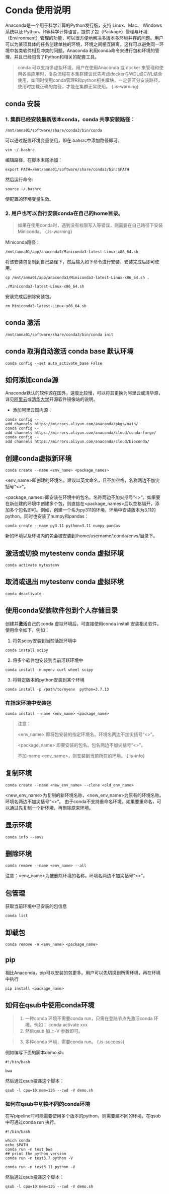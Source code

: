 # Conda 使用说明
Anaconda是一个用于科学计算的Python发行版，支持 Linux、Mac、 Windows系统以及 Python、R等科学计算语言，提供了包（Package）管理与环境（Environment）管理的功能，可以很方便地解决多版本多环境并存的问题。用户可以为某项具体的任务创建单独的环境，环境之间相互隔离。这样可以避免同一环境中各类软件相互冲突的问题。Anaconda 利用conda命令来进行包和环境的管理，并且已经包含了Python和相关的配套工具。

> conda 可以支持多虚拟环境，用户在使用Anaconda 或 docker 来管理和使用各类应用时，复杂流程在本集群建议优先考虑docker与WDL或CWL结合使用。如同时使用conda管理R和python相关模块，一定要区分安装路径，使用时加载正确的路径，才能在集群正常使用。
{.is-warning}

## conda 安装
### 1. 集群已经安装最新版本conda，conda 共享安装路径：
```
/mnt/anna01/software/share/conda3/bin/conda
```
可以通过配置环境变量使用，即在.bahsrc中添加路径即可。
```
vim ~/.bashrc
```
编辑路径，在脚本末尾添加：
```
export PATH=/mnt/anna01/software/share/conda3/bin:$PATH
```
然后运行命令:
```
source ~/.bashrc
```
使配置的环境变量生效。
### 2. 用户也可以自行安装conda在自己的home目录。
> 如果在使用conda时，遇到没有权限写入等错误，则需要在自己路径下安装Miniconda。
{.is-warning}


Miniconda路径：
```
/mnt/anna01/app/anaconda3/Miniconda3-latest-Linux-x86_64.sh
```
将该安装包复制到自己路径下，然后输入如下命令进行安装，安装完成后即可使用。
```
cp /mnt/anna01/app/anaconda3/Miniconda3-latest-Linux-x86_64.sh . 
```
```
./Miniconda3-latest-Linux-x86_64.sh
```
安装完成后删除安装包。

```
rm Miniconda3-latest-Linux-x86_64.sh
```
## conda 激活
```
/mnt/anna01/software/share/conda3/bin/conda init
```

## conda 取消自动激活 conda base 默认环境
```
conda config --set auto_activate_base False
```
## 如何添加conda源
Anaconda默认的软件源在国外，速度比较慢，可以将其更换为阿里云或清华源，详见[阿里云](https://developer.aliyun.com/mirror/anaconda/)或[清华大学](https://mirrors.tuna.tsinghua.edu.cn/help/anaconda/)开源软件镜像站的说明。

- 添加阿里云国内源：
```
conda config --add channels https://mirrors.aliyun.com/anaconda/pkgs/main/
conda config --add channels https://mirrors.aliyun.com/anaconda/cloud/conda-forge/
conda config --add channels https://mirrors.aliyun.com/anaconda/cloud/bioconda/

```

## 创建conda虚拟新环境
```
conda create --name <env_name> <package_names>
```
<env_name>即创建的环境名。建议以英文命名，且不加空格，名称两边不加尖括号“<>”。

<package_names>即安装在环境中的包名。名称两边不加尖括号“<>”。如果要在新创建的环境中创建多个包，则直接在<package_names>后以空格隔开，添加多个包名即可。例如，创建一个名为py311的环境，环境中安装版本为3.11的python，同时也安装了numpy和pandas：
```
conda create --name py3.11 python=3.11 numpy pandas
```
新的环境以及环境内的包会被安装到/home/username/.conda/envs/目录下。

## 激活或切换 mytestenv conda 虚拟环境
```
conda activate mytestenv
```

## 取消或退出 mytestenv conda 虚拟环境
```
conda deactivate
```

## 使用conda安装软件包到个人存储目录
创建并**激活**自己的conda 虚拟环境后，可直接使用conda install 安装相关软件。
使用命令如下，例如：
1.  将包scipy安装到当前活跃环境中
```
conda install scipy
```

2.  将多个软件包安装到当前活跃环境中
```
conda install -n myenv curl wheel scipy
```

3.  将特定版本的python安装到某个环境
```
conda install -p /path/to/myenv  python=3.7.13
```


### 在指定环境中安装包
```
conda install --name <env_name> <package_name>
```

> 注意：
> 
> <env_name> 即将包安装的指定环境名。环境名两边不加尖括号“<>”。
> 
> <package_name> 即要安装的包名。包名两边不加尖括号“<>”。
> 
> 不加-name <env_name>，则安装到当前所在的环境。
{.is-info}

## 复制环境
```
conda create --name <new_env_name> --clone <old_env_name>
```
<new_env_name>为复制的新环境名称，<new_env_name>为原有的环境名称。环境名两边不加尖括号“<>”。 由于conda不支持重命名环境，如果要重命名，可以通过先复制一个新环境，再删除原来环境。

## 显示环境
```
conda info --envs
```

## 删除环境
```
conda remove --name <env_name> --all
```
注意：<env_name>为被删除环境的名称。环境名两边不加尖括号“<>”。

## 包管理
获取当前环境中已安装的包信息
```
conda list
```



## 卸载包
```
conda remove -n <env_name> <package_name>
```
## pip
相比Anaconda，pip可以安装的包更多。用户可以先切换到所需环境，再在环境中执行
```
pip install <package_name>
```



## 如何在qsub中使用conda环境

> 1. 一种conda 环境不需要conda run，只需在登陆节点先激活conda 环境，例如： conda activate xxx
> 2. 然后qsub 加上-V 参数即可。

> 3. 多种conda 环境，需要conda run。 
{.is-success}


例如编写下面的脚本demo.sh:
```
#!/bin/bash

bwa

```
然后通过qsub投递这个脚本：
```
qsub -l cpu=10:mem=12G --cwd -V demo.sh
```

### 如何在qsub中切换不同的conda环境
在写pipeline时可能需要使用多个版本的python，则需要建不同的环境，在qsub中可通过conda run 执行。

```
#!/bin/bash

which conda
echo $PATH
conda run -n test bwa 
## print the python version
conda run -n test3.7 python -V 

conda run -n test3.11 python -V

```
然后通过qsub投递这个脚本：
```
qsub -l cpu=10:mem=12G --cwd -V demo.sh
```